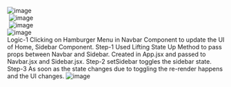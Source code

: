<img>![image](https://github.com/user-attachments/assets/fd22f480-70d0-454d-99bb-6ae3abe2ef9a)</img> <br>
<img> ![image](https://github.com/user-attachments/assets/d13c6171-50a9-421d-8dbe-b22ed5dd4755)</img> <br>
<img> ![image](https://github.com/user-attachments/assets/d2bf8f83-c9d6-41f8-9e5c-585a1079525c)</img> <br>
<img>![image](https://github.com/user-attachments/assets/8049a1b4-c858-479e-b6e2-8527b236784d)</img> <br>
<img>Logic-1 Clicking on Hamburger Menu in Navbar Component to update the UI of Home, Sidebar Component.
Step-1 Used Lifting State Up Method to pass props between Navbar and Sidebar. Created in App.jsx and passed to Navbar.jsx and   Sidebar.jsx.
Step-2 setSidebar toggles the sidebar state.
Step-3 As soon as the state changes due to toggling the re-render happens and the UI changes.
![image](https://github.com/user-attachments/assets/364d83ab-38d1-4385-927c-9247ca5a8f26)
 </img> <br>
<img> </img> <br>
<img> </img> <br>
<img> </img> <br>
<img> </img> <br>

